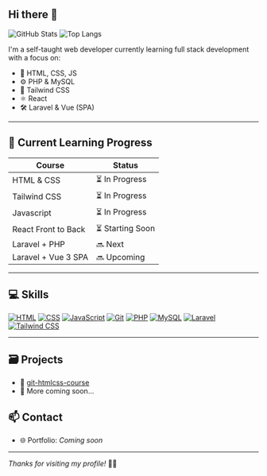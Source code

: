 ## Hi there 👋
![GitHub Stats](https://github-readme-stats.vercel.app/api?username=mjaaaa24&show_icons=true&theme=dracula)
![Top Langs](https://github-readme-stats.vercel.app/api/top-langs/?username=mjaaaa24&layout=donut&langs_count=6&hide_progress=true)


I'm a self-taught web developer currently learning full stack development with a focus on:

- 📄 HTML, CSS, JS
- ⚙️ PHP & MySQL
- 🎨 Tailwind CSS
- ⚛️ React
- 🛠️ Laravel & Vue (SPA)


---

## 🌱 Current Learning Progress

| Course | Status |
|--------|--------|
| HTML & CSS | ⏳ In Progress |
| Tailwind CSS | ⏳ In Progress |
| Javascript | ⏳ In Progress |
| React Front to Back | ⏳ Starting Soon |
| Laravel + PHP | 🔜 Next |
| Laravel + Vue 3 SPA | 🔜 Upcoming |


---
## 💻 Skills

[![HTML](https://img.shields.io/badge/HTML5-E34F26?style=flat&logo=html5&logoColor=white)](https://developer.mozilla.org/en-US/docs/Web/HTML)
[![CSS](https://img.shields.io/badge/CSS3-1572B6?style=flat&logo=css3&logoColor=white)](https://developer.mozilla.org/en-US/docs/Web/CSS)
[![JavaScript](https://img.shields.io/badge/JavaScript-F7DF1E?style=flat&logo=javascript&logoColor=black)](https://developer.mozilla.org/en-US/docs/Web/JavaScript)
[![Git](https://img.shields.io/badge/Git-F05032?style=flat&logo=git&logoColor=white)](https://git-scm.com/doc)
[![PHP](https://img.shields.io/badge/PHP-777BB4?style=flat&logo=php&logoColor=white)](https://www.php.net/docs.php)
[![MySQL](https://img.shields.io/badge/MySQL-4479A1?style=flat&logo=mysql&logoColor=white)](https://dev.mysql.com/doc/)
[![Laravel](https://img.shields.io/badge/Laravel-FB503B?style=flat&logo=laravel&logoColor=white)](https://laravel.com/docs)
[![Tailwind CSS](https://img.shields.io/badge/TailwindCSS-38B2AC?style=flat&logo=tailwind-css&logoColor=white)](https://tailwindcss.com/docs)
<!-- [![React](https://img.shields.io/badge/React-61DAFB?style=flat&logo=react&logoColor=black)](https://react.dev/learn) -->
<!-- [![Vue.js](https://img.shields.io/badge/Vue.js-4FC08D?style=flat&logo=vue.js&logoColor=white)](https://vuejs.org/guide/introduction.html) -->

---

## 🗃️ Projects

- 🔗 [git-htmlcss-course](https://github.com/mjaaaa24/git-htmlcss-course)
- 🔗 More coming soon...


## 📫 Contact

- 🌐 Portfolio: *Coming soon*

---

_Thanks for visiting my profile!_ 👨‍💻

